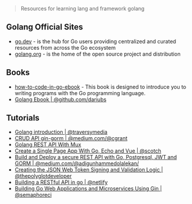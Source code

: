>  Resources for learning lang and framework golang

## Golang Official Sites
  - [go.dev](https://go.dev/) - is the hub for Go users providing centralized and curated resources from across the Go ecosystem
  - [golang.org](https://golang.org/) - is the home of the open source project and distribution

## Books
  - [how-to-code-in-go-ebook](https://www.digitalocean.com/community/books/how-to-code-in-go-ebook) - This book is designed to introduce you to writing programs with the Go programming language.
  - [Golang Ebook | @github.com/dariubs](https://github.com/dariubs/GoBooks)

## Tutorials
  - [Golang introduction | @traversymedia](https://www.youtube.com/watch?v=SqrbIlUwR0U)
  - [CRUD API gin-gorm | @medium.com/@cgrant](https://medium.com/@cgrant/developing-a-simple-crud-api-with-go-gin-and-gorm-df87d98e6ed1)
  - [Golang REST API With Mux](https://www.youtube.com/watch?v=SonwZ6MF5BE)
  - [Create a Single Page App With Go, Echo and Vue | @scotch](https://scotch.io/tutorials/create-a-single-page-app-with-go-echo-and-vue)
  - [Build and Deploy a secure REST API with Go, Postgresql, JWT and GORM | @medium.com/@adigunhammedolalekan/](https://medium.com/@adigunhammedolalekan/build-and-deploy-a-secure-rest-api-with-go-postgresql-jwt-and-gorm-6fadf3da505b)
  - [Creating the JSON Web Token Signing and Validation Logic | @thepolyglotdeveloper](https://www.thepolyglotdeveloper.com/2017/03/authenticate-a-golang-api-with-json-web-tokens/)
  - [Building a RESTful API in go | @netlify](https://www.netlify.com/blog/2016/10/20/building-a-restful-api-in-go/)
  - [Building Go Web Applications and Microservices Using Gin | @semaphoreci](https://semaphoreci.com/community/tutorials/building-go-web-applications-and-microservices-using-gin)
